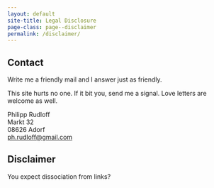 ```yaml
---
layout: default
site-title: Legal Disclosure
page-class: page--disclaimer
permalink: /disclaimer/
---
```

## Contact

Write me a friendly mail and I answer just as friendly.

This site hurts no one. If it bit you, send me a signal. Love letters are welcome as well.

Philipp Rudloff<br>
Markt 32<br>
08626 Adorf<br>
[ph.rudloff@gmail.com](mailto:phrudloff@gmail.com)

## Disclaimer

You expect dissociation from links?